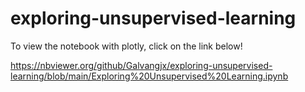 # exploring-unsupervised-learning

To view the notebook with plotly, click on the link below!

https://nbviewer.org/github/Galvangjx/exploring-unsupervised-learning/blob/main/Exploring%20Unsupervised%20Learning.ipynb
